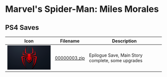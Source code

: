 # Marvel's Spider-Man: Miles Morales

## PS4 Saves

| Icon | Filename | Description |
|------|----------|-------------|
| ![Marvel's Spider-Man: Miles Morales](icon0.png) | [00000003.zip](00000003.zip) | Epilogue Save, Main Story complete, some upgrades |
